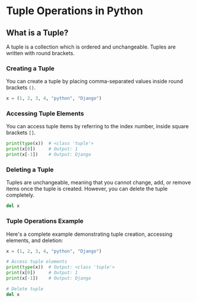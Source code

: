 # Tuple Operations in Python

## What is a Tuple?

A tuple is a collection which is ordered and unchangeable. Tuples are written with round brackets.

### Creating a Tuple

You can create a tuple by placing comma-separated values inside round brackets `()`.

```python
x = (1, 2, 3, 4, "python", "Django")
```

### Accessing Tuple Elements

You can access tuple items by referring to the index number, inside square brackets `[]`.

```python
print(type(x))  # <class 'tuple'>
print(x[0])     # Output: 1
print(x[-1])    # Output: Django
```

### Deleting a Tuple

Tuples are unchangeable, meaning that you cannot change, add, or remove items once the tuple is created. However, you can delete the tuple completely.

```python
del x
```

### Tuple Operations Example

Here's a complete example demonstrating tuple creation, accessing elements, and deletion:

```python
x = (1, 2, 3, 4, "python", "Django")

# Access tuple elements
print(type(x))  # Output: <class 'tuple'>
print(x[0])     # Output: 1
print(x[-1])    # Output: Django

# Delete tuple
del x
```


